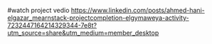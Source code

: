 #watch project vedio https://www.linkedin.com/posts/ahmed-hani-elgazar_mearnstack-projectcompletion-elgymaweya-activity-7232447164214329344-7e8t?utm_source=share&utm_medium=member_desktop
